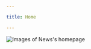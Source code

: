 ```yaml
---

title: Home

---
```


<subhome
    title="Starcloudsea's News" 
    subtitle="Post some interesting things here🥳" 
    tagline="Yeah, come on! Order a coffee (Americano is bitter 🤮) and take a break! awa"
    tiptitle="<- See more in the sidebar.">
    <img src="/docs/Shared/Blogs/News/NewsHome.png" alt="Images of News's homepage" title="Document-specific VitePress being used as a blog makes perfect sense, right?🫠" class="subhomeimg"/>
</subhome>